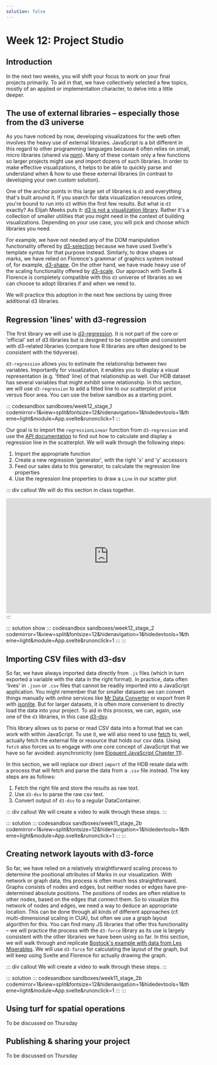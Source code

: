 ```yaml
---
solution: false
---
```

# Week 12: Project Studio

## Introduction
In the next two weeks, you will shift your focus to work on your final projects primarily. To aid in that, we have collectively selected a few topics, mostly of an applied or implementation character, to delve into a little deeper.

## The use of external libraries – especially those from the d3 universe
As you have noticed by now, developing visualizations for the web often involves the heavy use of external libraries. JavaScript is a bit  different in this regard to other programming languages because it often relies on small, micro libraries (shared via [npm](https://www.npmjs.com/)). Many of these contain only a few functions so larger projects might use and import dozens of such libraries. In order to make effective visualizations, it helps to be able to quickly parse and understand when & how to use these external libraries (in contrast to developing your own custom solution).

One of the anchor points in this large set of libraries is `d3` and everything that's built around it. If you search for data visualization resources online, you're bound to run into `d3` within the first few results. But what is `d3` exactly? As Elijah Meeks puts it: [d3 is not a visualization library](https://medium.com/@Elijah_Meeks/d3-is-not-a-data-visualization-library-67ba549e8520). Rather it's a collection of smaller utilities that you might need in the context of building visualizations. Depending on your use case, you will pick and choose which libraries you need.

For example, we have not needed any of the DOM manipulation functionality offered by [d3-selection](https://github.com/d3/d3/blob/master/API.md#selections-d3-selection) because we have used Svelte's template syntax for that purpose instead. Similarly, to draw shapes or marks, we have relied on Florence's grammar of graphics system instead of, for example, [d3-shape](https://github.com/d3/d3/blob/master/API.md#shapes-d3-shape). On the other hand, we have made heavy use of the scaling functionality offered by [d3-scale](https://github.com/d3/d3/blob/master/API.md#scales-d3-scale). Our approach with Svelte & Florence is completely compatible with this `d3` universe of libraries so we can choose to adopt libraries if and when we need to.

We will practice this adoption in the next few sections by using three additional d3 libraries.

## Regression 'lines' with d3-regression
The first library we will use is [d3-regression](https://github.com/HarryStevens/d3-regression). It is not part of the core or 'official' set of d3 libraries but is designed to be compatible and consistent with d3-related libraries (compare how R libraries are often designed to be consistent with the tidyverse).

`d3-regression` allows you to estimate the relationship between two variables. Importantly for visualization, it enables you to display a visual representation (e.g. 'fitted' line) of that relationship as well. Our HDB dataset has several variables that might exhibit some relationship. In this section, we will use `d3-regression` to add a fitted line to our scatterplot of price versus floor area. You can use the below sandbox as a starting point.

::: codesandbox sandboxes/week12_stage_1 codemirror=1&view=split&fontsize=12&hidenavigation=1&hidedevtools=1&theme=light&module=App.svelte&runonclick=1
:::

Our goal is to import the `regressionLinear` function from `d3-regression` and use the [API documentation](https://github.com/HarryStevens/d3-regression#api-reference) to find out how to calculate and display a regression line in the scatterplot. We will walk through the following steps:

1. Import the appropriate function
2. Create a new regression 'generator', with the right 'x' and 'y' accessors
3. Feed our sales data to this generator, to calculate the regression line properties
4. Use the regression line properties to draw a `Line` in our scatter plot

::: div callout
We will do this section in class together.
<iframe title="IDV Week 12 14 April 2020" width="560" height="315" src="https://www.youtube-nocookie.com/embed/0mmNwVD8QLs" frameborder="0" allow="accelerometer; autoplay; encrypted-media; gyroscope; picture-in-picture" allowfullscreen></iframe>
:::

::: solution show
::: codesandbox sandboxes/week12_stage_2 codemirror=1&view=split&fontsize=12&hidenavigation=1&hidedevtools=1&theme=light&module=App.svelte&runonclick=1
:::
:::

## Importing CSV files with d3-dsv
So far, we have always imported data directly from `.js` files (which in turn exported a variable with the data in the right format). In practice, data often 'lives' in `.json` or `.csv` files that cannot be readily imported into a JavaScript application. You might remember that for smaller datasets we can convert things manually with online services like [Mr Data Converter](https://shancarter.github.io/mr-data-converter/) or export from R with [jsonlite](https://cran.r-project.org/web/packages/jsonlite/index.html). But for larger datasets, it is often more convenient to directly load the data into your project. To aid in this process, we can, again, use one of the `d3` libraries, in this case [d3-dsv](https://github.com/d3/d3-dsv).

This library allows us to parse or read CSV data into a format that we can work with within JavaScript. To use it, we will also need to use [fetch](https://developer.mozilla.org/en-US/docs/Web/API/Fetch_API/Using_Fetch) to, well, actually fetch the external file or resource that holds our csv data. Using `fetch` also forces us to engage with one core concept of JavaScript that we have so far avoided: asynchronicity (see [Eloquent JavaScript Chapter 11](https://eloquentjavascript.net/11_async.html)).

In this section, we will replace our direct `import` of the HDB resale data with a process that will fetch and parse the data from a `.csv` file instead. The key steps are as follows:

1. Fetch the right file and store the results as raw text.
2. Use `d3-dsv` to parse the raw csv text.
3. Convert output of `d3-dsv` to a regular DataContainer.

::: div callout
We will create a video to walk through these steps.
:::

::: solution
::: codesandbox sandboxes/week11_stage_2b codemirror=1&view=split&fontsize=12&hidenavigation=1&hidedevtools=1&theme=light&module=App.svelte&runonclick=1
:::
:::

## Creating network layouts with d3-force
So far, we have relied on a relatively straightforward scaling process to determine the positional attributes of Marks in our visualization. With network or graph data, this process is often much less straightforward. Graphs consists of nodes and edges, but neither nodes or edges have pre-determined absolute positions. The positions of nodes are often relative to other nodes, based on the edges that connect them. So to visualize this network of nodes and edges, we need a way to deduce an appropriate location. This can be done through all kinds of different approaches (cf. multi-dimensional scaling in CUA), but often we use a graph layout algorithm for this. You can find many JS libraries that offer this functionality – we will practice the process with the `d3-force` library as its use is largely consistent with the other libraries we have been using so far. In this section, we will walk through and replicate [Bostock's example with data from Les Miserables](https://observablehq.com/@d3/force-directed-graph?collection=@d3/d3-force). We will use `d3-force` for calculating the layout of the graph, but will keep using Svelte and Florence for actually drawing the graph.

::: div callout
We will create a video to walk through these steps.
:::

::: solution
::: codesandbox sandboxes/week11_stage_2b codemirror=1&view=split&fontsize=12&hidenavigation=1&hidedevtools=1&theme=light&module=App.svelte&runonclick=1
:::
:::

## Using turf for spatial operations
To be discussed on Thursday

## Publishing & sharing your project
To be discussed on Thursday

